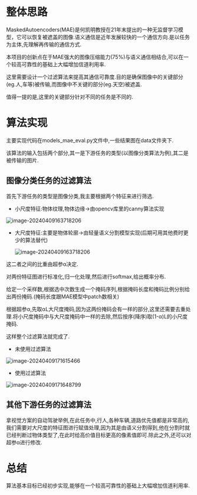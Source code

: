 # 整体思路

MaskedAutoencoders(MAE)是何凯明教授在21年末提出的一种无监督学习模型，它可以恢复被遮盖的图像.语义通信是近年发展较快的一个通信方向.是以任务为主体,先理解再传输的通信方式.

本项目的创新点在于MAE强大的图像压缩能力(75%)与语义通信相结合,可以在一个较高可靠性的基础上大幅增加信道利用率.

这里需要设计一个过滤算法来提高其通信可靠度.目的是确保图像中的关键部分(eg.人,车等)被传输,而图像中不关键的部分(eg.天空)被遮盖.

值得一提的是,这里的关键部分针对不同的任务是不同的.

# 算法实现

主要实现代码在models_mae_eval.py文件中,一些结果图在data文件夹下.

该算法的输入包括两个部分,其一是下游任务的类型(以图像分类算法为例),其二是被传输的图片.

## 图像分类任务的过滤算法

首先下游任务的类型是图像分类,我主要根据两个特征来进行筛选.

- 小尺度特征:物体纹理,物体边缘->由opencv库里的canny算法实现

![image-20240409163718206](D:\Torch\mae-main\data\small_margin.jpg)

- 大尺度特征:主要是物体轮廓->由轻量语义分割模型实现(后期可用其他费时更少的算法替代)

  ![image-20240409163718206](D:\Torch\mae-main\data\large_margin.jpg)

这二者之间的比重由超参α决定.

对两份特征图进行标准化,归一化处理,然后进行softmax,给出概率分布.

给定一个采样数,根据选中次数生成一个掩码序列,根据掩码长度和掩码比例分别给出两份掩码.(掩码长度跟MAE模型中patch数相关)

根据超参α,先取αL大尺度掩码,因为这两份掩码会有一样的部分,这里还需要去重处理.将小尺度掩码中与大尺度掩码中一样的去除,然后按序(降序)取(1-α)L的小尺度掩码.

这样整个过滤算法就完成了.

- 未使用过滤算法

![image-20240409171615466](C:\Users\lenovo\AppData\Roaming\Typora\typora-user-images\image-20240409171615466.png)

- 使用过滤算法

![image-20240409171648799](C:\Users\lenovo\AppData\Roaming\Typora\typora-user-images\image-20240409171648799.png)

## 其他下游任务的过滤算法

拿视觉方案的自动驾驶举例,在此任务中,行人,各种车辆,道路优先值都是非常高的,我们需要对大尺度的特征图进行赋值处理,因为其是由语义分割得到,他在分割时就已经判断过物体类型了,在此时给高价值目标更高的像素值即可.除此之外,还可以对超参α进行修改.

# 总结

算法基本目标已经初步实现,能够在一个较高可靠性的基础上大幅增加信道利用率.